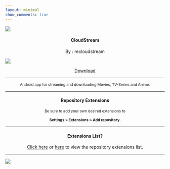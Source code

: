 ```yaml
---
layout: minimal
show_comments: true
---
```


![](https://is.gd/AbAt2X)

<h4> <p align="center"> CloudStream </p> </h4>

<p align="center"> By : recloudstream </p>

![](https://is.gd/hHlDCq)

<p align ="center">
<a href="https://is.gd/hlMBA8" class="btn btn-outline-success"> Download </a>
</p>

---

<p align="center"> <sub>
Android app for streaming and downloading Movies, TV-Series and Anime.
</sub> </p>

---

<h4> <p align="center"> Repository Extensions </p> </h4>

<p align="center"> <sub>
Be sure to add your own desired extensions to
</sub> </p>
<p align="center"> <sub>
<b>Settings > Extensions > Add repository</b>.
</sub> </p>

---

<h4> <p align="center"> Extensions List? </p> </h4>

<p align="center">
<a href="https://is.gd/N4nYJz">Click here</a> or <a href="https://is.gd/nYt4vV">here</a> to view the repository extensions list.
</p>

---

![](https://is.gd/uVvIMS)
